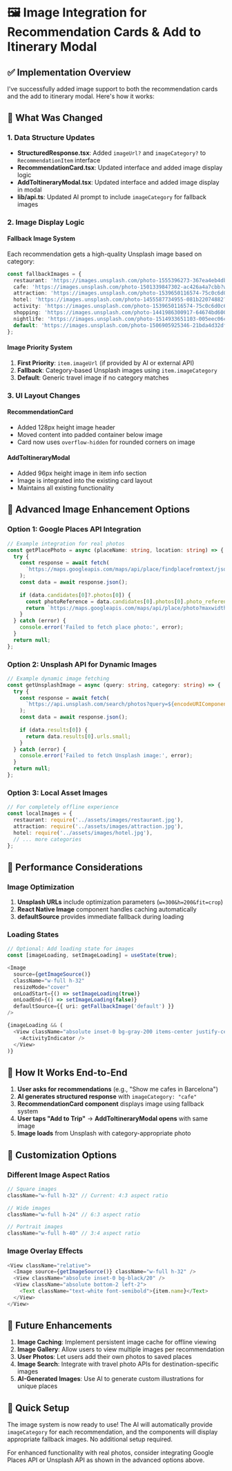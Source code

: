 # 🖼️ Image Integration for Recommendation Cards & Add to Itinerary Modal

## ✅ Implementation Overview

I've successfully added image support to both the recommendation cards and the add to itinerary modal. Here's how it works:

## 🔧 **What Was Changed**

### **1. Data Structure Updates**
- **StructuredResponse.tsx**: Added `imageUrl?` and `imageCategory?` to `RecommendationItem` interface
- **RecommendationCard.tsx**: Updated interface and added image display logic
- **AddToItineraryModal.tsx**: Updated interface and added image display in modal
- **lib/api.ts**: Updated AI prompt to include `imageCategory` for fallback images

### **2. Image Display Logic**

#### **Fallback Image System**
Each recommendation gets a high-quality Unsplash image based on category:
```typescript
const fallbackImages = {
  restaurant: 'https://images.unsplash.com/photo-1555396273-367ea4eb4db5?w=300&h=200&fit=crop',
  cafe: 'https://images.unsplash.com/photo-1501339847302-ac426a4a7cbb?w=300&h=200&fit=crop',
  attraction: 'https://images.unsplash.com/photo-1539650116574-75c0c6d0c6b4?w=300&h=200&fit=crop',
  hotel: 'https://images.unsplash.com/photo-1455587734955-081b22074882?w=300&h=200&fit=crop',
  activity: 'https://images.unsplash.com/photo-1539650116574-75c0c6d0c6b4?w=300&h=200&fit=crop',
  shopping: 'https://images.unsplash.com/photo-1441986300917-64674bd600d8?w=300&h=200&fit=crop',
  nightlife: 'https://images.unsplash.com/photo-1514933651103-005eec06c04b?w=300&h=200&fit=crop',
  default: 'https://images.unsplash.com/photo-1506905925346-21bda4d32df4?w=300&h=200&fit=crop'
};
```

#### **Image Priority System**
1. **First Priority**: `item.imageUrl` (if provided by AI or external API)
2. **Fallback**: Category-based Unsplash images using `item.imageCategory`
3. **Default**: Generic travel image if no category matches

### **3. UI Layout Changes**

#### **RecommendationCard**
- Added 128px height image header
- Moved content into padded container below image
- Card now uses `overflow-hidden` for rounded corners on image

#### **AddToItineraryModal**
- Added 96px height image in item info section
- Image is integrated into the existing card layout
- Maintains all existing functionality

## 🚀 **Advanced Image Enhancement Options**

### **Option 1: Google Places API Integration**
```typescript
// Example integration for real photos
const getPlacePhoto = async (placeName: string, location: string) => {
  try {
    const response = await fetch(
      `https://maps.googleapis.com/maps/api/place/findplacefromtext/json?input=${encodeURIComponent(placeName + ' ' + location)}&inputtype=textquery&fields=photos,place_id&key=${GOOGLE_PLACES_API_KEY}`
    );
    const data = await response.json();
    
    if (data.candidates[0]?.photos[0]) {
      const photoReference = data.candidates[0].photos[0].photo_reference;
      return `https://maps.googleapis.com/maps/api/place/photo?maxwidth=400&photoreference=${photoReference}&key=${GOOGLE_PLACES_API_KEY}`;
    }
  } catch (error) {
    console.error('Failed to fetch place photo:', error);
  }
  return null;
};
```

### **Option 2: Unsplash API for Dynamic Images**
```typescript
// Example dynamic image fetching
const getUnsplashImage = async (query: string, category: string) => {
  try {
    const response = await fetch(
      `https://api.unsplash.com/search/photos?query=${encodeURIComponent(query + ' ' + category)}&client_id=${UNSPLASH_ACCESS_KEY}&per_page=1`
    );
    const data = await response.json();
    
    if (data.results[0]) {
      return data.results[0].urls.small;
    }
  } catch (error) {
    console.error('Failed to fetch Unsplash image:', error);
  }
  return null;
};
```

### **Option 3: Local Asset Images**
```typescript
// For completely offline experience
const localImages = {
  restaurant: require('../assets/images/restaurant.jpg'),
  attraction: require('../assets/images/attraction.jpg'),
  hotel: require('../assets/images/hotel.jpg'),
  // ... more categories
};
```

## 📱 **Performance Considerations**

### **Image Optimization**
1. **Unsplash URLs** include optimization parameters (`w=300&h=200&fit=crop`)
2. **React Native Image** component handles caching automatically
3. **defaultSource** provides immediate fallback during loading

### **Loading States**
```typescript
// Optional: Add loading state for images
const [imageLoading, setImageLoading] = useState(true);

<Image 
  source={getImageSource()}
  className="w-full h-32"
  resizeMode="cover"
  onLoadStart={() => setImageLoading(true)}
  onLoadEnd={() => setImageLoading(false)}
  defaultSource={{ uri: getFallbackImage('default') }}
/>

{imageLoading && (
  <View className="absolute inset-0 bg-gray-200 items-center justify-center">
    <ActivityIndicator />
  </View>
)}
```

## 🔄 **How It Works End-to-End**

1. **User asks for recommendations** (e.g., "Show me cafes in Barcelona")
2. **AI generates structured response** with `imageCategory: "cafe"`
3. **RecommendationCard component** displays image using fallback system
4. **User taps "Add to Trip"** → **AddToItineraryModal opens** with same image
5. **Image loads** from Unsplash with category-appropriate photo

## 🎨 **Customization Options**

### **Different Image Aspect Ratios**
```typescript
// Square images
className="w-full h-32" // Current: 4:3 aspect ratio

// Wide images  
className="w-full h-24" // 6:3 aspect ratio

// Portrait images
className="w-full h-40" // 3:4 aspect ratio
```

### **Image Overlay Effects**
```typescript
<View className="relative">
  <Image source={getImageSource()} className="w-full h-32" />
  <View className="absolute inset-0 bg-black/20" />
  <View className="absolute bottom-2 left-2">
    <Text className="text-white font-semibold">{item.name}</Text>
  </View>
</View>
```

## 🎯 **Future Enhancements**

1. **Image Caching**: Implement persistent image cache for offline viewing
2. **Image Gallery**: Allow users to view multiple images per recommendation
3. **User Photos**: Let users add their own photos to saved places
4. **Image Search**: Integrate with travel photo APIs for destination-specific images
5. **AI-Generated Images**: Use AI to generate custom illustrations for unique places

## 🔧 **Quick Setup**

The image system is now ready to use! The AI will automatically provide `imageCategory` for each recommendation, and the components will display appropriate fallback images. No additional setup required.

For enhanced functionality with real photos, consider integrating Google Places API or Unsplash API as shown in the advanced options above.
